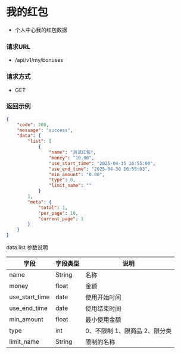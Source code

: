 # 我的红包

* 个人中心我的红包数据

### 请求URL

* /api/v1/my/bonuses

### 请求方式
* GET

### 返回示例

```json
{
    "code": 200,
    "message": "success",
    "data": {
        "list": [
            {
                "name": "测试红包",
                "money": "10.00",
                "use_start_time": "2025-04-15 16:55:00",
                "use_end_time": "2025-04-30 16:55:03",
                "min_amount": "0.00",
                "type": 0,
                "limit_name": ""
            }
        ],
        "meta": {
            "total": 1,
            "per_page": 10,
            "current_page": 1
        }
    }
}
```

data.list 参数说明

| 字段       | 字段类型   | 说明                |
|----------|--------|-------------------|
| name | String | 名称                |
| money  | float  | 金额                |
| use_start_time  | date   | 使用开始时间            |
| use_end_time  | date   | 使用结束时间            |
| min_amount  | float  | 最小使用金额            |
| type  | int    | 0、不限制 1、限商品 2、限分类 |
| limit_name  | String | 限制的名称               |
